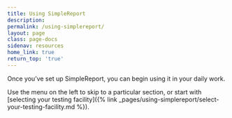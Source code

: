 ```yaml
---
title: Using SimpleReport
description:
permalink: /using-simplereport/
layout: page
class: page-docs
sidenav: resources
home_link: true
return_top: 'true'
---
```


Once you’ve set up SimpleReport, you can begin using it in your daily work.

Use the menu on the left to skip to a particular section, or start with [selecting your testing facility]({% link _pages/using-simplereport/select-your-testing-facility.md %}).
